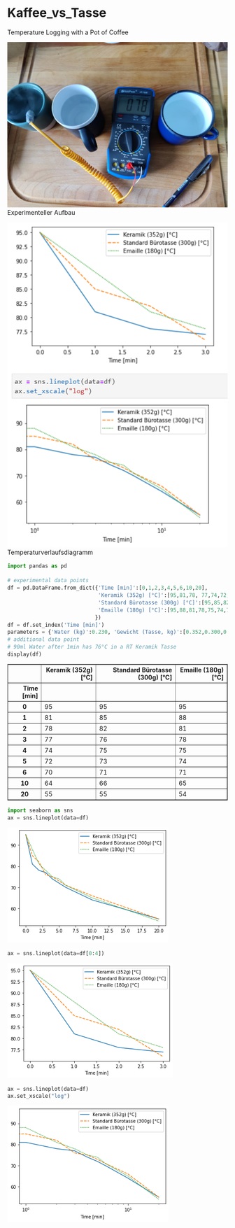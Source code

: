 # Kaffee_vs_Tasse
Temperature Logging with a Pot of Coffee

![Experimenteller Aufbau](src/asset/Experimenteller_Aufbau.jpg)
Experimenteller Aufbau

![Temperaturverlaufsdiagramm](src/asset/Temperaturverlaufsdiagramm.png)
Temperaturverlaufsdiagramm

```python
import pandas as pd

# experimental data points
df = pd.DataFrame.from_dict({'Time [min]':[0,1,2,3,4,5,6,10,20],
                             'Keramik (352g) [°C]':[95,81,78, 77,74,72,70,64,55],
                             'Standard Bürotasse (300g) [°C]':[95,85,82,76,75,73,71,66,55],
                             'Emaille (180g) [°C]':[95,88,81,78,75,74,71,65,54],
                            })
df = df.set_index('Time [min]')
parameters = {'Water (kg)':0.230, 'Gewicht (Tasse, kg)':[0.352,0.300,0.180]}
# additional data point
# 90ml Water after 1min has 76°C in a RT Keramik Tasse
display(df)
```


<div>
<style scoped>
    .dataframe tbody tr th:only-of-type {
        vertical-align: middle;
    }

    .dataframe tbody tr th {
        vertical-align: top;
    }

    .dataframe thead th {
        text-align: right;
    }
</style>
<table border="1" class="dataframe">
  <thead>
    <tr style="text-align: right;">
      <th></th>
      <th>Keramik (352g) [°C]</th>
      <th>Standard Bürotasse (300g) [°C]</th>
      <th>Emaille (180g) [°C]</th>
    </tr>
    <tr>
      <th>Time [min]</th>
      <th></th>
      <th></th>
      <th></th>
    </tr>
  </thead>
  <tbody>
    <tr>
      <th>0</th>
      <td>95</td>
      <td>95</td>
      <td>95</td>
    </tr>
    <tr>
      <th>1</th>
      <td>81</td>
      <td>85</td>
      <td>88</td>
    </tr>
    <tr>
      <th>2</th>
      <td>78</td>
      <td>82</td>
      <td>81</td>
    </tr>
    <tr>
      <th>3</th>
      <td>77</td>
      <td>76</td>
      <td>78</td>
    </tr>
    <tr>
      <th>4</th>
      <td>74</td>
      <td>75</td>
      <td>75</td>
    </tr>
    <tr>
      <th>5</th>
      <td>72</td>
      <td>73</td>
      <td>74</td>
    </tr>
    <tr>
      <th>6</th>
      <td>70</td>
      <td>71</td>
      <td>71</td>
    </tr>
    <tr>
      <th>10</th>
      <td>64</td>
      <td>66</td>
      <td>65</td>
    </tr>
    <tr>
      <th>20</th>
      <td>55</td>
      <td>55</td>
      <td>54</td>
    </tr>
  </tbody>
</table>
</div>



```python
import seaborn as sns
ax = sns.lineplot(data=df)
```


    
![png](output_1_0.png)
    



```python
ax = sns.lineplot(data=df[0:4])
```


    
![png](output_2_0.png)
    



```python
ax = sns.lineplot(data=df)
ax.set_xscale("log")
```


    
![png](output_3_0.png)
    



```python

```
